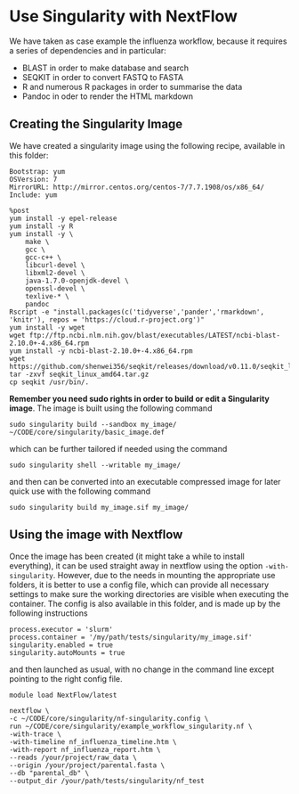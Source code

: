 # Use Singularity with NextFlow

We have taken as case example the influenza workflow, because it requires a series of dependencies and in particular:

- BLAST in order to make database and search
- SEQKIT in order to convert FASTQ to FASTA
- R and numerous R packages in order to summarise the data
- Pandoc in oder to render the HTML markdown


## Creating the Singularity Image

We have created a singularity image using the following recipe, available in this folder:

```
Bootstrap: yum
OSVersion: 7
MirrorURL: http://mirror.centos.org/centos-7/7.7.1908/os/x86_64/
Include: yum

%post
yum install -y epel-release
yum install -y R
yum install -y \
    make \
    gcc \
    gcc-c++ \
    libcurl-devel \
    libxml2-devel \
    java-1.7.0-openjdk-devel \
    openssl-devel \
    texlive-* \
    pandoc
Rscript -e "install.packages(c('tidyverse','pander','rmarkdown', 'knitr'), repos = 'https://cloud.r-project.org')"
yum install -y wget
wget ftp://ftp.ncbi.nlm.nih.gov/blast/executables/LATEST/ncbi-blast-2.10.0+-4.x86_64.rpm
yum install -y ncbi-blast-2.10.0+-4.x86_64.rpm
wget https://github.com/shenwei356/seqkit/releases/download/v0.11.0/seqkit_linux_amd64.tar.gz
tar -zxvf seqkit_linux_amd64.tar.gz
cp seqkit /usr/bin/.
```

**Remember you need sudo rights in order to build or edit a Singularity image**.
The image is built using the following command

```
sudo singularity build --sandbox my_image/ ~/CODE/core/singularity/basic_image.def
```

which can be further tailored if needed using the command

```
sudo singularity shell --writable my_image/
```

and then can be converted into an executable compressed image for later quick use with the following command

```
sudo singularity build my_image.sif my_image/
```

## Using the image with Nextflow


Once the image has been created (it might take a while to install everything), it can be used straight away in nextflow using the option ```-with-singularity```. However, due to the needs in mounting the appropriate use folders, it is better to use a config file, which can provide all necessary settings to make sure the working directories are visible when executing the container.
The config is also available in this folder, and is made up by the following instructions

```
process.executor = 'slurm'
process.container = '/my/path/tests/singularity/my_image.sif'
singularity.enabled = true
singularity.autoMounts = true
```
and then launched as usual, with no change in the command line except pointing to the right config file.

```
module load NextFlow/latest

nextflow \
-c ~/CODE/core/singularity/nf-singularity.config \
run ~/CODE/core/singularity/example_workflow_singularity.nf \
-with-trace \
-with-timeline nf_influenza_timeline.htm \
-with-report nf_influenza_report.htm \
--reads /your/project/raw_data \
--origin /your/project/parental.fasta \
--db "parental_db" \
--output_dir /your/path/tests/singularity/nf_test
```
